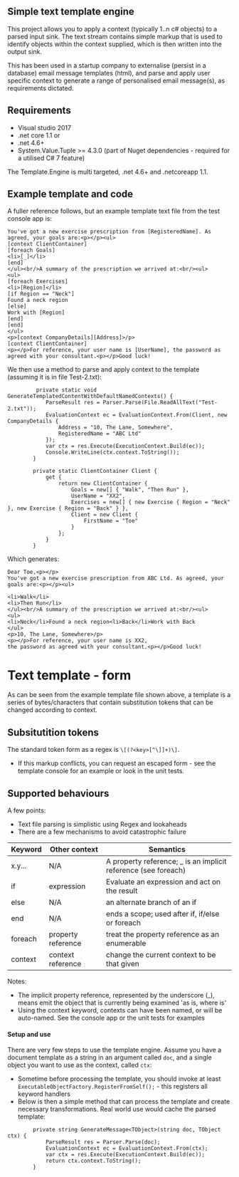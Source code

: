 ## Simple text template engine
This project allows you to apply a context (typically 1..n c# objects) to a parsed input sink. The text stream contains simple markup that is used to identify 
objects within the context supplied, which is then written into the output sink.

This has been used in a startup company to externalise (persist in a database) email message templates (html), and parse and apply user specific context to generate a 
range of personalised email message(s), as requirements dictated.

## Requirements

* Visual studio 2017
* .net core 1.1 or 
* .net 4.6+
* System.Value.Tuple >= 4.3.0 (part of Nuget dependencies - required for a utilised C# 7 feature)

The Template.Engine is multi targeted, .net 4.6+ and .netcoreapp 1.1.

## Example template and code

A fuller reference follows, but an example template text file from the test console app is:

```Dear [Client.FirstName],<p></p>[context CompanyDetails]
You've got a new exercise prescription from [RegisteredName]. As agreed, your goals are:<p></p><ul>
[context ClientContainer]
[foreach Goals]
<li>[_]</li>
[end]
</ul><br/>A summary of the prescription we arrived at:<br/><ul>
<ul>
[foreach Exercises]
<li>[Region]</li>
[if Region == "Neck"]
Found a neck region
[else]
Work with [Region]
[end]
[end]
</ul>
<p>[context CompanyDetails][Address]>/p>
[context ClientContainer]
<p></p>For reference, your user name is [UserName], the password as agreed with your consultant.<p></p>Good luck!
```

We then use a method to parse and apply context to the template (assuming it is in file Test-2.txt):

```
         private static void GenerateTemplatedContentWithDefaultNamedContexts() {
            ParseResult res = Parser.Parse(File.ReadAllText("Test-2.txt"));
            EvaluationContext ec = EvaluationContext.From(Client, new CompanyDetails {
                Address = "10, The Lane, Somewhere",
                RegisteredName = "ABC Ltd"
            });
            var ctx = res.Execute(ExecutionContext.Build(ec));
            Console.WriteLine(ctx.context.ToString());
        }

        private static ClientContainer Client {
            get {
                return new ClientContainer {
                    Goals = new[] { "Walk", "Then Run" },
                    UserName = "XX2",
                    Exercises = new[] { new Exercise { Region = "Neck" }, new Exercise { Region = "Back" } },
                    Client = new Client {
                        FirstName = "Toe"
                    }
                };
            }
        }
```

Which generates:

```
Dear Toe,<p></p>
You've got a new exercise prescription from ABC Ltd. As agreed, your goals are:<p></p><ul>

<li>Walk</li>
<li>Then Run</li>
</ul><br/>A summary of the prescription we arrived at:<br/><ul>
<ul>
<li>Neck</li>Found a neck region<li>Back</li>Work with Back
</ul>
<p>10, The Lane, Somewhere>/p>
<p></p>For reference, your user name is XX2,
the password as agreed with your consultant.<p></p>Good luck!
```

# Text template - form
As can be seen from the example template file shown above, a template is a series of bytes/characters that contain substitution tokens that
can be changed according to context.

## Subsitutition tokens
The standard token form as a regex is ```\[(?<key>[^\]]+)\]```.

* If this markup conflicts, you can request an escaped form - see the template console for an example or look in the unit tests. 

## Supported behaviours
A few points:
* Text file parsing is simplistic using Regex and lookaheads
* There are a few mechanisms to avoid catastrophic failure


| Keyword        |Other context| Semantics |
|----------------|-------------|------------------------|
| x.y... |N/A|A property reference; _ is an implicit reference (see foreach)|
| if |expression|Evaluate an expression and act on the result|
| else |N/A|an alternate branch of an if|
| end |N/A|ends a scope; used after if, if/else or foreach|
| foreach |property reference|treat the property reference as an enumerable|
| context |context reference|change the current context to be that given|


Notes:
* The implicit property reference, represented by the underscore (_), means emit the object that is currently being examined 'as is, where is'
* Using the context keyword, contexts can have been named, or will be auto-named. See the console app or the unit tests for examples

#### Setup and use
There are very few steps to use the template engine. Assume you have a document template as a string in an argument called ```doc```, and a single object you want to use as the context, called ```ctx```:

* Sometime before processing the template, you should invoke at least ```ExecutableObjectFactory.RegisterFromSelf();``` - this registers all keyword handlers
* Below is then a simple method that can process the template and create necessary transformations. Real world use would cache the parsed template:

```
        private string GenerateMessage<TObject>(string doc, TObject ctx) {
            ParseResult res = Parser.Parse(doc);
            EvaluationContext ec = EvaluationContext.From(ctx);
            var ctx = res.Execute(ExecutionContext.Build(ec));
            return ctx.context.ToString();
        }
```

